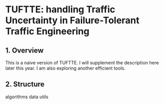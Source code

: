 # TUFTTE: handling Traffic Uncertainty in Failure-Tolerant Traffic Engineering

## 1. Overview
This is a naive version of TUFTTE. I will supplement the description here later this year. I am also exploring another efficient tools.

## 2. Structure
algorithms
data
utils

